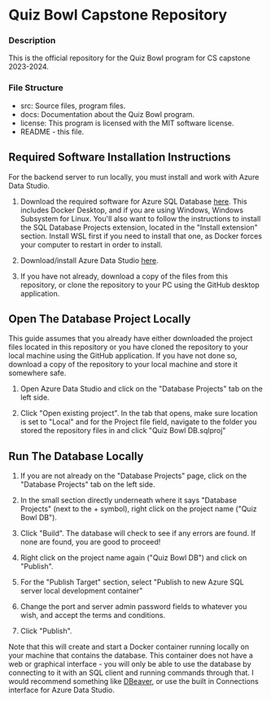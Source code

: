 # Quiz Bowl Capstone Repository
### Description
This is the official repository for the Quiz Bowl program for CS capstone 2023-2024.

### File Structure
- src: Source files, program files.
- docs: Documentation about the Quiz Bowl program.
- license: This program is licensed with the MIT software license.
- README - this file.

## Required Software Installation Instructions
For the backend server to run locally, you must install and work with Azure Data Studio.

1. Download the required software for Azure SQL Database [here](https://learn.microsoft.com/en-us/azure/azure-sql/database/local-dev-experience-set-up-dev-environment). This includes Docker Desktop, and if you are using Windows, Windows Subsystem for Linux. You'll also want to follow the instructions to install the SQL Database Projects extension, located in the "Install extension" section. Install WSL first if you need to install that one, as Docker forces your computer to restart in order to install.

2. Download/install Azure Data Studio [here](https://learn.microsoft.com/en-us/azure-data-studio/download-azure-data-studio).

3. If you have not already, download a copy of the files from this repository, or clone the repository to your PC using the GitHub desktop application.

## Open The Database Project Locally
This guide assumes that you already have either downloaded the project files located in this repository or you have cloned the repository to your local machine using the GitHub application. If you have not done so, download a copy of the repository to your local machine and store it somewhere safe.

1. Open Azure Data Studio and click on the "Database Projects" tab on the left side.

2. Click "Open existing project". In the tab that opens, make sure location is set to "Local" and for the Project file field, navigate to the folder you stored the repository files in and click "Quiz Bowl DB.sqlproj"

## Run The Database Locally
1. If you are not already on the "Database Projects" page, click on the "Database Projects" tab on the left side.

2. In the small section directly underneath where it says "Database Projects" (next to the + symbol), right click on the project name ("Quiz Bowl DB").

3. Click "Build". The database will check to see if any errors are found. If none are found, you are good to proceed!

4. Right click on the project name again ("Quiz Bowl DB") and click on "Publish".

5. For the "Publish Target" section, select "Publish to new Azure SQL server local development container"

6. Change the port and server admin password fields to whatever you wish, and accept the terms and conditions.

7. Click "Publish".

Note that this will create and start a Docker container running locally on your machine that contains the database. This container does not have a web or graphical interface - you will only be able to use the database by connecting to it with an SQL client and running commands through that. I would recommend something like [DBeaver](https://dbeaver.io/), or use the built in Connections interface for Azure Data Studio.
